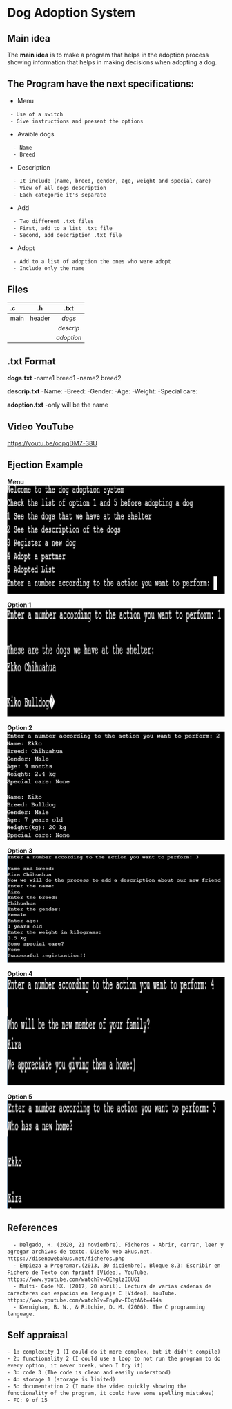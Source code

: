 Dog Adoption System
=========================


Main idea 
-----------

The **main idea** is to make a program that helps in the adoption process showing information that helps in making decisions when adopting a dog.

  
The Program have the next specifications:
-------------------------------------------

- Menu
 ```plain
  - Use of a switch
  - Give instructions and present the options
```
- Avaible dogs
```plain
  - Name
  - Breed
 ```
 
- Description
```plain
  - It include (name, breed, gender, age, weight and special care)
  - View of all dogs description
  - Each categorie it's separate 
 ```
- Add
```plain
  - Two different .txt files
  - First, add to a list .txt file
  - Second, add description .txt file
```
- Adopt
```plain
  - Add to a list of adoption the ones who were adopt
  - Include only the name
```

Files 
-------

| **.c** |  **.h** | **.txt** |
|:-----|:--------:|:--------:|
| main  | header | _dogs_|
|    |    |   _descrip_  |
|     |     |   _adoption_|


.txt Format 
------------
**dogs.txt**
-name1 breed1
-name2 breed2

**descrip.txt**
-Name:
-Breed:
-Gender:
-Age:
-Weight:
-Special care:

**adoption.txt**
-only will be the name

Video YouTube 
--------
https://youtu.be/ocpqDM7-38U

Ejection Example
----------------
**Menu**
<img src="https://github.com/MauricioBrioG/C/blob/main/homework/PIA/Images_Program/menu.PNG" width="550px" height="250px"></a>

**Option 1**
<img src="https://github.com/MauricioBrioG/C/blob/main/homework/PIA/Images_Program/option_1.PNG" width="550px" height="250px"></a>

**Option 2**
<img src="https://github.com/MauricioBrioG/C/blob/main/homework/PIA/Images_Program/option_2.PNG" width="550px" height="250px"></a>

**Option 3**
<img src="https://github.com/MauricioBrioG/C/blob/main/homework/PIA/Images_Program/option_3_1.PNG" width="550px" height="250px"></a>

**Option 4**
<img src="https://github.com/MauricioBrioG/C/blob/main/homework/PIA/Images_Program/option_4.PNG" width="550px" height="250px"></a>

**Option 5**
<img src="https://github.com/MauricioBrioG/C/blob/main/homework/PIA/Images_Program/option_5.PNG" width="550px" height="250px"></a>

References 
---------------
```plain
  - Delgado, H. (2020, 21 noviembre). Ficheros - Abrir, cerrar, leer y agregar archivos de texto. Diseño Web akus.net. https://disenowebakus.net/ficheros.php
  - Empieza a Programar.(2013, 30 diciembre). Bloque 8.3: Escribir en Fichero de Texto con fprintf [Vídeo]. YouTube. https://www.youtube.com/watch?v=QEhglzIGU6I
  - Multi- Code MX. (2017, 20 abril). Lectura de varias cadenas de caracteres con espacios en lenguaje C [Vídeo]. YouTube. https://www.youtube.com/watch?v=Fny0v-EDqtA&t=494s
  - Kernighan, B. W., & Ritchie, D. M. (2006). The C programming language.
 ```
Self appraisal
--------------
```plain
- 1: complexity 1 (I could do it more complex, but it didn't compile)
- 2: functionality 2 (I could use a loop to not run the program to do every option, it never break, when I try it)
- 3: code 3 (The code is clean and easily understood)
- 4: storage 1 (storage is limited)
- 5: documentation 2 (I made the video quickly showing the functionality of the program, it could have some spelling mistakes)
- FC: 9 of 15
```
